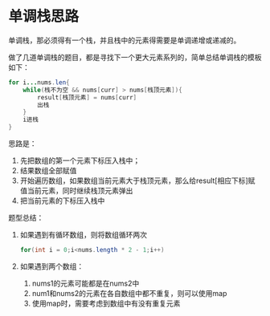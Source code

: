 # 单调栈思路

单调栈，那必须得有一个栈，并且栈中的元素得需要是单调递增或递减的。

做了几道单调栈的题目，都是寻找下一个更大元素系列的，简单总结单调栈的模板如下：

```java
for i...nums.len{
	while(栈不为空 && nums[curr] > nums[栈顶元素]){
		result[栈顶元素] = nums[curr]
		出栈
	}
	i进栈
}
```

思路是：

1. 先把数组的第一个元素下标压入栈中；
2. 结果数组全部赋值
3. 开始遍历数组，如果数组当前元素大于栈顶元素，那么给result[相应下标]赋值当前元素，同时继续栈顶元素弹出
4. 把当前元素的下标压入栈中

题型总结：

1. 如果遇到有循环数组，则将数组循环两次

   ```java
   for(int i = 0;i<nums.length * 2 - 1;i++)
   ```

2. 如果遇到两个数组：

   1. nums1的元素可能都是在nums2中
   2. num1和nums2的元素在各自数组中都不重复，则可以使用map
   3. 使用map时，需要考虑到数组中有没有重复元素